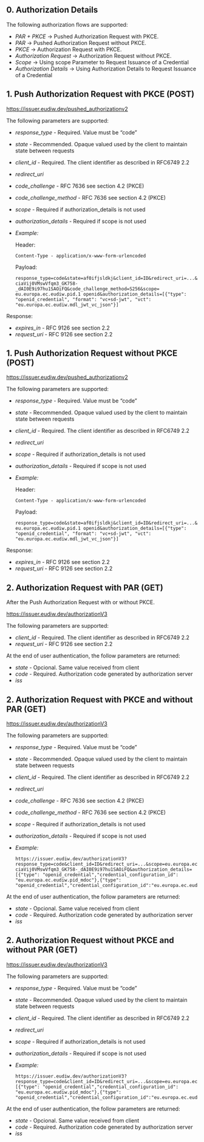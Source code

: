 ## 0. Authorization Details
The following authorization flows are supported:
 + *PAR + PKCE* -> Pushed Authorization Request with PKCE.
 + *PAR* -> Pushed Authorization Request without PKCE.
 + *PKCE* -> Authorization Request with PKCE.
 + *Authorization Request* -> Authorization Request without PKCE.
 + *Scope* -> Using scope Parameter to Request Issuance of a Credential
 + *Authorization Details* -> Using Authorization Details to Request Issuance of a Credential

## 1. Push Authorization Request with PKCE (POST)

<https://issuer.eudiw.dev/pushed_authorizationv2>

The following parameters are supported:

+ *response_type* - Required. Value must be “code”
+ *state* - Recommended. Opaque valued used by the client to maintain state between requests
+ *client_id* - Required. The client identifier as described in RFC6749 2.2
+ *redirect_uri*
+ *code_challenge* - RFC 7636  see section 4.2 (PKCE)
+ *code_challenge_method* - RFC 7636  see section 4.2 (PKCE)
+ *scope* - Required if authorization_details is not used
+ *authorization_details* - Required if scope is not used

+ *Example:*

    Header:
  
      Content-Type - application/x-www-form-urlencoded

    Payload:
  
      response_type=code&state=af0ifjsldkj&client_id=ID&redirect_uri=...&code_challenge=-ciaVij0VMswVfqm3_GK758-_dAI0E9i97hu1SAOiFQ&code_challenge_method=S256&scope= eu.europa.ec.eudiw.pid.1 openid&authorization_details=[{"type": "openid_credential", "format": "vc+sd-jwt", "vct": "eu.europa.ec.eudiw.mdl_jwt_vc_json"}]


Response:

+ *expires_in* - RFC 9126 see section 2.2
+ *request_uri* - RFC 9126 see section 2.2




## 1. Push Authorization Request without PKCE (POST)

<https://issuer.eudiw.dev/pushed_authorizationv2>

The following parameters are supported:

+ *response_type* - Required. Value must be “code”
+ *state* - Recommended. Opaque valued used by the client to maintain state between requests
+ *client_id* - Required. The client identifier as described in RFC6749 2.2
+ *redirect_uri*
+ *scope* - Required if authorization_details is not used
+ *authorization_details* - Required if scope is not used

+ *Example:*

    Header:
  
      Content-Type - application/x-www-form-urlencoded

    Payload:
  
      response_type=code&state=af0ifjsldkj&client_id=ID&redirect_uri=...&scope= eu.europa.ec.eudiw.pid.1 openid&authorization_details=[{"type": "openid_credential", "format": "vc+sd-jwt", "vct": "eu.europa.ec.eudiw.mdl_jwt_vc_json"}]


Response:

+ *expires_in* - RFC 9126 see section 2.2
+ *request_uri* - RFC 9126 see section 2.2

## 2. Authorization Request with PAR (GET)

After the Push Authorization Request with or without PKCE.

<https://issuer.eudiw.dev/authorizationV3>

The following parameters are supported:

+ *client_id* - Required. The client identifier as described in RFC6749 2.2
+ *request_uri* - RFC 9126 see section 2.2

At the end of user authentication, the follow parameters are returned:

+ *state* - Opcional. Same value received from client
+ *code* - Required. Authorization code generated by authorization server 
+ *iss*


## 2. Authorization Request with PKCE and without PAR (GET)

<https://issuer.eudiw.dev/authorizationV3>

The following parameters are supported:

+ *response_type* - Required. Value must be “code”
+ *state* - Recommended. Opaque valued used by the client to maintain state between requests
+ *client_id* - Required. The client identifier as described in RFC6749 2.2
+ *redirect_uri*
+ *code_challenge* - RFC 7636  see section 4.2 (PKCE)
+ *code_challenge_method* - RFC 7636  see section 4.2 (PKCE)
+ *scope* - Required if authorization_details is not used
+ *authorization_details* - Required if scope is not used

+ *Example:*
  
      https://issuer.eudiw.dev/authorizationV3?response_type=code&client_id=ID&redirect_uri=...&scope=eu.europa.ec.eudiw.pid.1&code_challenge_method=S256&code_challenge=-ciaVij0VMswVfqm3_GK758-_dAI0E9i97hu1SAOiFQ&authorization_details=[{"type": "openid_credential","credential_configuration_id": "eu.europa.ec.eudiw.pid_mdoc"},{"type": "openid_credential","credential_configuration_id":"eu.europa.ec.eudiw.mdl_mdoc"}]

At the end of user authentication, the follow parameters are returned:

+ *state* - Opcional. Same value received from client
+ *code* - Required. Authorization code generated by authorization server 
+ *iss*

  
## 2. Authorization Request without PKCE and without PAR (GET)

<https://issuer.eudiw.dev/authorizationV3>

The following parameters are supported:

+ *response_type* - Required. Value must be “code”
+ *state* - Recommended. Opaque valued used by the client to maintain state between requests
+ *client_id* - Required. The client identifier as described in RFC6749 2.2
+ *redirect_uri*
+ *scope* - Required if authorization_details is not used
+ *authorization_details* - Required if scope is not used

+ *Example:*
  
      https://issuer.eudiw.dev/authorizationV3?response_type=code&client_id=ID&redirect_uri=...&scope=eu.europa.ec.eudiw.pid.1&authorization_details=[{"type": "openid_credential","credential_configuration_id": "eu.europa.ec.eudiw.pid_mdoc"},{"type": "openid_credential","credential_configuration_id":"eu.europa.ec.eudiw.mdl_mdoc"}]

At the end of user authentication, the follow parameters are returned:

+ *state* - Opcional. Same value received from client
+ *code* - Required. Authorization code generated by authorization server 
+ *iss*






  
